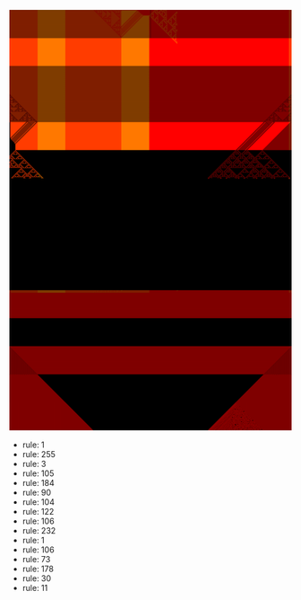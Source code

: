 ![photo](./output.png) 
 * rule: 1
* rule: 255
* rule: 3
* rule: 105
* rule: 184
* rule: 90
* rule: 104
* rule: 122
* rule: 106
* rule: 232
* rule: 1
* rule: 106
* rule: 73
* rule: 178
* rule: 30
* rule: 11
